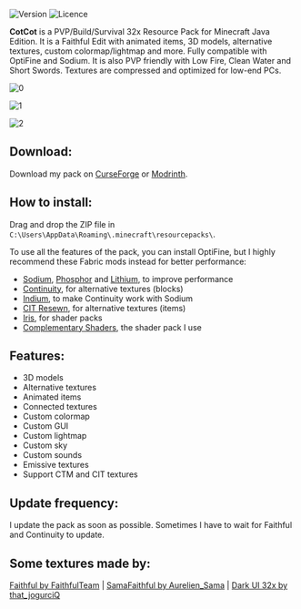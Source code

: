 ![Version](https://img.shields.io/badge/version-1.7.2_to_1.20.x-blue?style=for-the-badge)
![Licence](https://img.shields.io/badge/licence-CC_BY_4.0-red?style=for-the-badge)

**CotCot** is a PVP/Build/Survival 32x Resource Pack for Minecraft Java Edition. It is a Faithful Edit with animated items, 3D models, alternative textures, custom colormap/lightmap and more. Fully compatible with OptiFine and Sodium. It is also PVP friendly with Low Fire, Clean Water and Short Swords. Textures are compressed and optimized for low-end PCs.

![0](https://raw.githubusercontent.com/seguinleo/CotCotPack/main/img/0.png)

![1](https://raw.githubusercontent.com/seguinleo/CotCotPack/main/img/1.png)

![2](https://raw.githubusercontent.com/seguinleo/CotCotPack/main/img/2.png)

## Download:
Download my pack on [CurseForge](https://www.curseforge.com/minecraft/texture-packs/cotcotpack/) or [Modrinth](https://modrinth.com/resourcepack/cotcotpack).

## How to install:
Drag and drop the ZIP file in ``C:\Users\AppData\Roaming\.minecraft\resourcepacks\``.

To use all the features of the pack, you can install OptiFine, but I highly recommend these Fabric mods instead for better performance:

* [Sodium](https://modrinth.com/mod/sodium), [Phosphor](https://modrinth.com/mod/phosphor) and [Lithium](https://modrinth.com/mod/lithium), to improve performance
* [Continuity](https://modrinth.com/mod/continuity), for alternative textures (blocks)
* [Indium](https://modrinth.com/mod/indium), to make Continuity work with Sodium
* [CIT Resewn](https://modrinth.com/mod/cit-resewn), for alternative textures (items)
* [Iris](https://modrinth.com/mod/iris), for shader packs
* [Complementary Shaders](https://modrinth.com/shader/complementary-reimagined), the shader pack I use

## Features:
* 3D models
* Alternative textures
* Animated items
* Connected textures
* Custom colormap
* Custom GUI
* Custom lightmap
* Custom sky
* Custom sounds
* Emissive textures
* Support CTM and CIT textures

## Update frequency:
I update the pack as soon as possible. Sometimes I have to wait for Faithful and Continuity to update.

## Some textures made by:
[Faithful by FaithfulTeam](https://modrinth.com/resourcepack/faithful-32x) | [SamaFaithful by Aurelien_Sama](https://www.youtube.com/@AurelienSama) | [Dark UI 32x by that_jogurciQ](https://modrinth.com/resourcepack/dark-ui-32)
